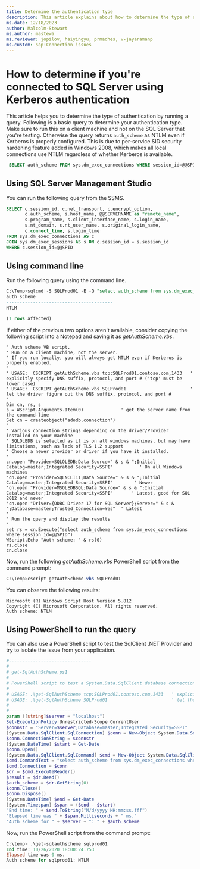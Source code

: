 ```yaml
---
title: Determine the authentication type
description: This article explains about how to determine the type of authentication. 
ms.date: 12/18/2023
author: Malcolm-Stewart
ms.author: mastewa
ms.reviewer: jopilov, haiyingyu, prmadhes, v-jayaramanp
ms.custom: sap:Connection issues
---
```


# How to determine if you're connected to SQL Server using Kerberos authentication

This article helps you to determine the type of authentication by running a query. Following is a basic query to determine your authentication type. Make sure to run this on a client machine and not on the SQL Server that you're testing. Otherwise the query returns `auth_scheme` as NTLM even if Kerberos is properly configured. This is due to per-service SID security hardening feature added in Windows 2008, which makes all local connections use NTLM regardless of whether Kerberos is available.

 ```sql
  SELECT auth_scheme FROM sys.dm_exec_connections WHERE session_id=@@SPID
 ```

## Using SQL Server Management Studio

You can run the following query from the SSMS.

```sql
SELECT c.session_id, c.net_transport, c.encrypt_option,
       c.auth_scheme, s.host_name, @@SERVERNAME as "remote_name",
       s.program_name, s.client_interface_name, s.login_name,
       s.nt_domain, s.nt_user_name, s.original_login_name,
       c.connect_time, s.login_time
FROM sys.dm_exec_connections AS c
JOIN sys.dm_exec_sessions AS s ON c.session_id = s.session_id
WHERE c.session_id=@@SPID
```

## Using command line

Run the following query using the command line.

```sql
C:\Temp>sqlcmd -S SQLProd01 -E -Q "select auth_scheme from sys.dm_exec_connections where session_id=@@SPID"
auth_scheme
----------------------------------------
NTLM

(1 rows affected)
```

If either of the previous two options aren't available, consider copying the following script into a Notepad and saving it as *getAuthScheme.vbs*.

```vbs
' Auth scheme VB script.
' Run on a client machine, not the server.
' If you run locally, you will always get NTLM even if Kerberos is properly enabled.
'
' USAGE:  CSCRIPT getAuthScheme.vbs tcp:SQLProd01.contoso.com,1433   ' explicitly specify DNS suffix, protocol, and port # ('tcp' must be lower case)
' USAGE:  CSCRIPT getAuthScheme.vbs SQLProd01                        ' let the driver figure out the DNS suffix, protocol, and port #
'
Dim cn, rs, s
s = WScript.Arguments.Item(0)              ' get the server name from the command-line
Set cn = createobject("adodb.connection")
'
' Various connection strings depending on the driver/Provider installed on your machine
' SQLOLEDB is selected as it is on all windows machines, but may have limitations, such as lack of TLS 1.2 support
' Choose a newer provider or driver if you have it installed.
'
cn.open "Provider=SQLOLEDB;Data Source=" & s & ";Initial Catalog=master;Integrated Security=SSPI"          ' On all Windows machines
'cn.open "Provider=SQLNCLI11;Data Source=" & s & ";Initial Catalog=master;Integrated Security=SSPI"        ' Newer
'cn.open "Provider=MSOLEDBSQL;Data Source=" & s & ";Initial Catalog=master;Integrated Security=SSPI"       ' Latest, good for SQL 2012 and newer
'cn.open "Driver={ODBC Driver 17 for SQL Server};Server=" & s & ";Database=master;Trusted_Connection=Yes"  ' Latest
'
' Run the query and display the results
'
set rs = cn.Execute("select auth_scheme from sys.dm_exec_connections where session_id=@@SPID")
WScript.Echo "Auth scheme: " & rs(0)
rs.close
cn.close
```

Now, run the following *getAuthScheme.vbs* PowerShell script from the command prompt:

```powershell
C:\Temp>cscript getAuthScheme.vbs SQLProd01
```

You can observe the following results:

```output
Microsoft (R) Windows Script Host Version 5.812
Copyright (C) Microsoft Corporation. All rights reserved.
Auth scheme: NTLM
```

## Using PowerShell to run the query

You can also use a PowerShell script to test the SqlClient .NET Provider and try to isolate the issue from your application.

```powershell
#-------------------------------
#
# get-SqlAuthScheme.ps1
#
# PowerShell script to test a System.Data.SqlClient database connection
#
# USAGE: .\get-SqlAuthScheme tcp:SQLProd01.contoso.com,1433   ' explicitly specify DNS suffix, protocol, and port # ('tcp' must be lower case)
# USAGE: .\get-SqlAuthScheme SQLProd01                        ' let the driver figure out the DNS suffix, protocol, and port #
#
#-------------------------------
param ([string]$server = "localhost")
Set-ExecutionPolicy Unrestricted-Scope CurrentUser
$connstr = "Server=$server;Database=master;Integrated Security=SSPI"
[System.Data.SqlClient.SqlConnection] $conn = New-Object System.Data.SqlClient.SqlConnection
$conn.ConnectionString = $connstr
[System.DateTime] $start = Get-Date
$conn.Open()
[System.Data.SqlClient.SqlCommand] $cmd = New-Object System.Data.SqlClient.SqlCommand
$cmd.CommandText = "select auth_scheme from sys.dm_exec_connections where session_id=@@spid"
$cmd.Connection = $conn
$dr = $cmd.ExecuteReader()
$result = $dr.Read()
$auth_scheme = $dr.GetString(0)
$conn.Close()
$conn.Dispose()
[System.DateTime] $end = Get-Date
[System.Timespan] $span = ($end - $start)
"End time: " + $end.ToString("M/d/yyyy HH:mm:ss.fff")
"Elapsed time was " + $span.Milliseconds + " ms."
"Auth scheme for " + $server + ": " + $auth_scheme
```

Now, run the PowerShell script from the command prompt:

```powershell
C:\temp> .\get-sqlauthscheme sqlprod01
End time: 10/26/2020 18:00:24.753
Elapsed time was 0 ms.
Auth scheme for sqlprod01: NTLM
```
